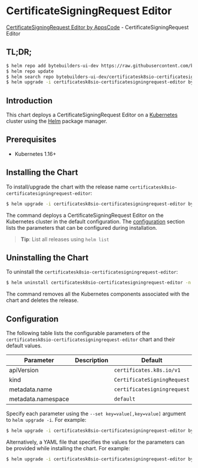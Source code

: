 # CertificateSigningRequest Editor

[CertificateSigningRequest Editor by AppsCode](https://byte.builders) - CertificateSigningRequest Editor

## TL;DR;

```bash
$ helm repo add bytebuilders-ui-dev https://raw.githubusercontent.com/bytebuilders/ui-wizards/
$ helm repo update
$ helm search repo bytebuilders-ui-dev/certificatesk8sio-certificatesigningrequest-editor --version=v0.4.17
$ helm upgrade -i certificatesk8sio-certificatesigningrequest-editor bytebuilders-ui-dev/certificatesk8sio-certificatesigningrequest-editor -n default --create-namespace --version=v0.4.17
```

## Introduction

This chart deploys a CertificateSigningRequest Editor on a [Kubernetes](http://kubernetes.io) cluster using the [Helm](https://helm.sh) package manager.

## Prerequisites

- Kubernetes 1.16+

## Installing the Chart

To install/upgrade the chart with the release name `certificatesk8sio-certificatesigningrequest-editor`:

```bash
$ helm upgrade -i certificatesk8sio-certificatesigningrequest-editor bytebuilders-ui-dev/certificatesk8sio-certificatesigningrequest-editor -n default --create-namespace --version=v0.4.17
```

The command deploys a CertificateSigningRequest Editor on the Kubernetes cluster in the default configuration. The [configuration](#configuration) section lists the parameters that can be configured during installation.

> **Tip**: List all releases using `helm list`

## Uninstalling the Chart

To uninstall the `certificatesk8sio-certificatesigningrequest-editor`:

```bash
$ helm uninstall certificatesk8sio-certificatesigningrequest-editor -n default
```

The command removes all the Kubernetes components associated with the chart and deletes the release.

## Configuration

The following table lists the configurable parameters of the `certificatesk8sio-certificatesigningrequest-editor` chart and their default values.

|     Parameter      | Description |                Default                 |
|--------------------|-------------|----------------------------------------|
| apiVersion         |             | <code>certificates.k8s.io/v1</code>    |
| kind               |             | <code>CertificateSigningRequest</code> |
| metadata.name      |             | <code>certificatesigningrequest</code> |
| metadata.namespace |             | <code>default</code>                   |


Specify each parameter using the `--set key=value[,key=value]` argument to `helm upgrade -i`. For example:

```bash
$ helm upgrade -i certificatesk8sio-certificatesigningrequest-editor bytebuilders-ui-dev/certificatesk8sio-certificatesigningrequest-editor -n default --create-namespace --version=v0.4.17 --set apiVersion=certificates.k8s.io/v1
```

Alternatively, a YAML file that specifies the values for the parameters can be provided while
installing the chart. For example:

```bash
$ helm upgrade -i certificatesk8sio-certificatesigningrequest-editor bytebuilders-ui-dev/certificatesk8sio-certificatesigningrequest-editor -n default --create-namespace --version=v0.4.17 --values values.yaml
```

